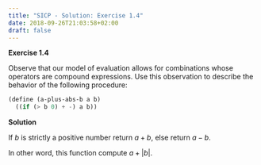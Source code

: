 ```yaml
---
title: "SICP - Solution: Exercise 1.4"
date: 2018-09-26T21:03:58+02:00
draft: false
---
```


**Exercise 1.4**

Observe that our model of evaluation allows for combinations whose operators are compound expressions. Use this observation to describe the behavior of the following procedure:

```scheme
(define (a-plus-abs-b a b)
  ((if (> b 0) + -) a b))
```

**Solution**

If $b$ is strictly a positive number return $a+b$, else return $a-b$.

In other word, this function compute ${a+\left|b\right|.}$
